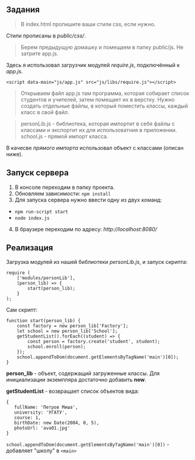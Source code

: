 ## Задания

> В index.html пропишите ваши стили css, если нужно.

Cтили прописаны в *public/css/*.

> Берем предыдущую домашку и помещаем в папку public/js. Не затрите app.js.

Здесь я использовал загрузчик модулей *require.js*, подключённый к *app.js*.
```
<script data-main="js/app.js" src="js/libs/require.js"></script>
```

> Открываем файл app.js там программа, которая собирает список студентов и учителей, затем помещает их в верстку. 
Нужно создать отдельные файлы, в который поместить классы, каждый класс в свой файл.

> personLib.js - библиотека, которая импортит в себя файлы с классами и экспортит их для использоватния в приложении.  
school.js - прямой импорт класса.

В качесве *прямого импорта* использовал объект с классами (описан ниже).

## Запуск сервера 

1. В консоле переходим в папку проекта.
2. Обновляем зависимости: `npm install`
3. Для запуска сервера нужно ввести одну из двух команд:
- `npm run-script start`
- `node index.js`
4. В браузере переходим по адресу: *http://localhost:8080/*

## Реализация

Загрузка модулей из нашей библиотеки *personLib.js*, и запуск скрипта:
```
require (
    ['modules/personLib'],
    (person_lib) => {
        start(person_lib);
    }
);
```

Сам скрипт:
```
function start(person_lib) {
    const factory = new person_lib['Factory'];
    let school = new person_lib['School'];
    getStudentList().forEach((student) => {
        const person = factory.create('student', student);
        school.enroll(person);
    });
    school.appendToDom(document.getElementsByTagName('main')[0]);
}
```

**person_lib** - объект, содержащий загруженные классы. 
Для инициализации экземпляра достаточно добавить **new**.

**getStudentList** - возвращает список объектов вида:
```
{
   fullName: 'Петров Миша',
   university: 'УГАТУ',
   course: 1,
   birthDate: new Date(2004, 0, 5),
   photoUrl: 'ava01.jpg'
}
```

`school.appendToDom(document.getElementsByTagName('main')[0])` - добавляет "школу" в `<main>`

